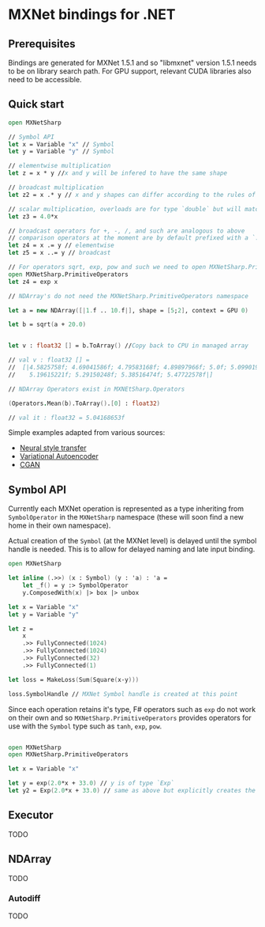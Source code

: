 # MXNet bindings for .NET

## Prerequisites 

Bindings are generated for MXNet 1.5.1 and so "libmxnet" version 1.5.1 needs to be on library search path. For GPU support, relevant CUDA libraries also need to be accessible. 

## Quick start 
```fsharp
open MXNetSharp

// Symbol API
let x = Variable "x" // Symbol
let y = Variable "y" // Symbol

// elementwise multiplication
let z = x * y //x and y will be infered to have the same shape

// broadcast multiplication
let z2 = x .* y // x and y shapes can differ according to the rules of MXNet broadcasting

// scalar multiplication, overloads are for type `double` but will match type of x
let z3 = 4.0*x

// broadcast operators for +, -, /, and such are analogous to above
// comparison operators at the moment are by default prefixed with a `.` and `..`  is used for broadcasting
let z4 = x .= y // elementwise
let z5 = x ..= y // broadcast

// For operators sqrt, exp, pow and such we need to open MXNetSharp.PrimitiveOperators
open MXNetSharp.PrimitiveOperators
let z4 = exp x

// NDArray's do not need the MXNetSharp.PrimitiveOperators namespace

let a = new NDArray([|1.f .. 10.f|], shape = [5;2], context = GPU 0)

let b = sqrt(a + 20.0)


let v : float32 [] = b.ToArray() //Copy back to CPU in managed array

// val v : float32 [] =
//  [|4.5825758f; 4.69041586f; 4.79583168f; 4.89897966f; 5.0f; 5.09901953f;
//    5.19615221f; 5.29150248f; 5.38516474f; 5.47722578f|]

// NDArray Operators exist in MXNEtSharp.Operators

(Operators.Mean(b).ToArray().[0] : float32)

// val it : float32 = 5.04168653f

```

Simple examples adapted from various sources:
- [Neural style transfer](Examples/Neural%20Style%20Transfer.fsx)
- [Variational Autoencoder](Examples/MNIST%20VAE.fsx)
- [CGAN](Examples/CGAN.fsx)



## Symbol API

Currently each MXNet operation is represented as a type inheriting from `SymbolOperator` in the `MXNetSharp` namespace (these will soon find a new home in their own namespace). 


Actual creation of the `Symbol` (at the MXNet level) is delayed until the symbol handle is needed. This is to allow for delayed naming and late input binding.
```fsharp
open MXNetSharp

let inline (.>>) (x : Symbol) (y : 'a) : 'a = 
    let _f() = y :> SymbolOperator
    y.ComposedWith(x) |> box |> unbox

let x = Variable "x"
let y = Variable "y"

let z = 
	x
	.>> FullyConnected(1024)
	.>> FullyConnected(1024)
	.>> FullyConnected(32)
	.>> FullyConnected(1)

let loss = MakeLoss(Sum(Square(x-y))) 

loss.SymbolHandle // MXNet Symbol handle is created at this point 

```

Since each operation retains it's type, F# operators such as `exp` do not work on their own and so `MXNetSharp.PrimitiveOperators` provides operators for use with
the `Symbol` type such as `tanh`, `exp`, `pow`.

```fsharp

open MXNetSharp
open MXNetSharp.PrimitiveOperators

let x = Variable "x"

let y = exp(2.0*x + 33.0) // y is of type `Exp`
let y2 = Exp(2.0*x + 33.0) // same as above but explicitly creates the `Exp` symbol type

```
## Executor 
TODO

## NDArray
TODO
### Autodiff
TODO





